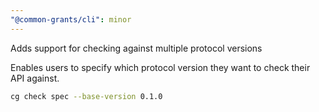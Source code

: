 ```yaml
---
"@common-grants/cli": minor
---
```


Adds support for checking against multiple protocol versions

Enables users to specify which protocol version they want to check their API against.

```bash
cg check spec --base-version 0.1.0
```
